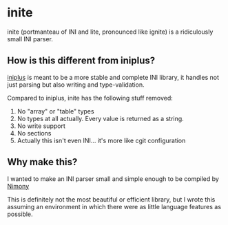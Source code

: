 # inite

inite (portmanteau of INI and lite, pronounced like ignite) is a ridiculously small INI parser.

## How is this different from iniplus?

[iniplus](https://github.com/penguinite/iniplus) is meant to be a more stable and complete INI library, it handles not just parsing but also writing and type-validation.

Compared to iniplus, inite has the following stuff removed:
1. No "array" or "table" types
2. No types at all actually. Every value is returned as a string.
3. No write support
4. No sections
5. Actually this isn't even INI... it's more like cgit configuration

## Why make this?

I wanted to make an INI parser small and simple enough to be compiled by [Nimony](https://github.com/nim-lang/nimony)

This is definitely not the most beautiful or efficient library, but I wrote this assuming an environment in which there were as little language features as possible.